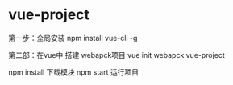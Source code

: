 # vue-project

第一步：全局安装
npm install vue-cli -g 

第二部：在vue中 搭建 webapck项目
vue init webapck vue-project

npm install  下载模块
npm start  运行项目
